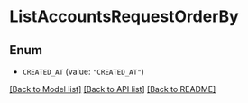 # ListAccountsRequestOrderBy

## Enum


* `CREATED_AT` (value: `"CREATED_AT"`)


[[Back to Model list]](../README.md#documentation-for-models) [[Back to API list]](../README.md#documentation-for-api-endpoints) [[Back to README]](../README.md)


